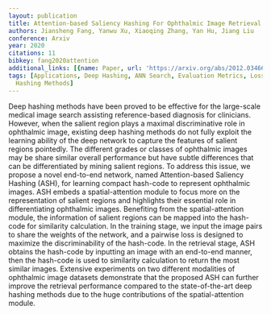 ```yaml
---
layout: publication
title: Attention-based Saliency Hashing For Ophthalmic Image Retrieval
authors: Jiansheng Fang, Yanwu Xu, Xiaoqing Zhang, Yan Hu, Jiang Liu
conference: Arxiv
year: 2020
citations: 11
bibkey: fang2020attention
additional_links: [{name: Paper, url: 'https://arxiv.org/abs/2012.03466'}]
tags: [Applications, Deep Hashing, ANN Search, Evaluation Metrics, Loss Functions,
  Hashing Methods]
---
```

Deep hashing methods have been proved to be effective for the large-scale
medical image search assisting reference-based diagnosis for clinicians.
However, when the salient region plays a maximal discriminative role in
ophthalmic image, existing deep hashing methods do not fully exploit the
learning ability of the deep network to capture the features of salient regions
pointedly. The different grades or classes of ophthalmic images may be share
similar overall performance but have subtle differences that can be
differentiated by mining salient regions. To address this issue, we propose a
novel end-to-end network, named Attention-based Saliency Hashing (ASH), for
learning compact hash-code to represent ophthalmic images. ASH embeds a
spatial-attention module to focus more on the representation of salient regions
and highlights their essential role in differentiating ophthalmic images.
Benefiting from the spatial-attention module, the information of salient
regions can be mapped into the hash-code for similarity calculation. In the
training stage, we input the image pairs to share the weights of the network,
and a pairwise loss is designed to maximize the discriminability of the
hash-code. In the retrieval stage, ASH obtains the hash-code by inputting an
image with an end-to-end manner, then the hash-code is used to similarity
calculation to return the most similar images. Extensive experiments on two
different modalities of ophthalmic image datasets demonstrate that the proposed
ASH can further improve the retrieval performance compared to the
state-of-the-art deep hashing methods due to the huge contributions of the
spatial-attention module.